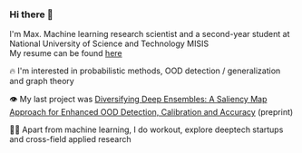 ### Hi there 👋

<!-- ![competition](https://road-to-kaggle-grandmaster.vercel.app/api/badges/dwdkills/competition) -->
<!-- ![dataset](https://road-to-kaggle-grandmaster.vercel.app/api/badges/dwdkills/dataset)
![notebook](https://road-to-kaggle-grandmaster.vercel.app/api/badges/dwdkills/notebook)
![discussion](https://road-to-kaggle-grandmaster.vercel.app/api/badges/dwdkills/discussion) -->

I'm Max. Machine learning research scientist and a second-year student at National University of Science and Technology MISIS
<br>
My resume can be found [here](https://cutt.ly/y3YvEbv)

🔥 I'm interested in probabilistic methods, OOD detection / generalization and graph theory

👁️ My last project was [Diversifying Deep Ensembles: A Saliency Map Approach for Enhanced OOD Detection, Calibration and Accuracy](https://arxiv.org/pdf/2305.11616.pdf) (preprint)

👨‍💻 Apart from machine learning, I do workout, explore deeptech startups and cross-field applied research 
  


